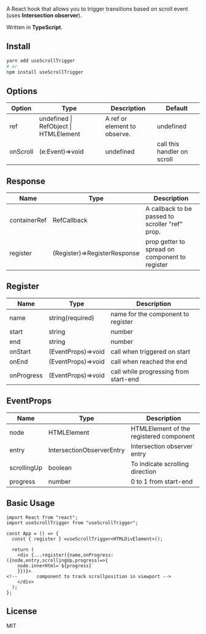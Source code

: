
A React hook that allows you to trigger transitions based on scroll event (uses **Intersection observer**).

Written in **TypeScript**.

## Install

```sh
yarn add useScrollTrigger 
# or
npm install useScrollTrigger 
```

## Options

| Option   | Type                                                                                 | Description                                                                                                                   | Default        |
| -------- | ------------------------------------------------------------------------------------ | ----------------------------------------------------------------------------------------------------------------------------- | -------------- |
| ref      | undefined &#124; RefObject &#124; HTMLElement                                        | A ref or element to observe.                                                                                                  | undefined      |
| onScroll     | (e:Event)=>void | undefined | call this handler on scroll
                                                              

## Response

| Name   | Type                    | Description                                    |
| ------ | ----------------------- | ---------------------------------------------- |
| containerRef    | RefCallback             | A callback to be passed to scroller "ref" prop. |
| register  | (Register)=>RegisterResponse | prop getter to  spread on component to register      |

## Register

| Name   | Type                    | Description                                    |
| ------ | ----------------------- | ---------------------------------------------- |
| name    | string(required)            | name for the component to register |
| start    | string | number           | offset from the bottom of scrollcontainer to trigger start  |
| end    | string | number              | offset from the bottom of scrollcontainer to trigger end|
| onStart  | (EventProps)=>void | call when  triggered on start      |
| onEnd  | (EventProps)=>void | call when reached the end      |
| onProgress  | (EventProps)=>void | call while progressing from start-end     |

## EventProps

| Name   | Type                    | Description                                    |
| ------ | ----------------------- | ---------------------------------------------- |
| node    | HTMLElement          | HTMLElement of the registered component |
| entry  | IntersectionObserverEntry | Intersection observer entry      |
| scrollingUp  | boolean | To indicate scrolling direction      |
| progress  | number | 0 to 1 from start-end     |

## Basic Usage


```tsx
import React from "react";
import useScrollTrigger from "useScrollTrigger";

const App = () => {
  const { register } =useScrollTrigger<HTMLDivElement>();

  return (
    <div {...register({name,onProgress:({node,entry,scrollingUp,progress)=>{
    node.innerHtml=`${progress}`
    }})}>
<!--       component to track scrollposition in viewport -->
    </div>
  );
};
```


## License

MIT
